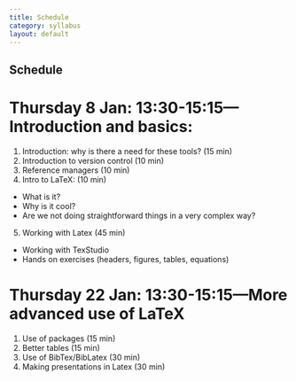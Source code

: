 ```yaml
---
title: Schedule
category: syllabus
layout: default
---
```


## Schedule

# Thursday 8 Jan: 13:30-15:15—Introduction and basics:

1.	Introduction: why is there a need for these tools? (15 min)
2.	Introduction to version control (10 min)
3.	Reference managers (10 min)
4.	Intro to LaTeX: (10 min)
  -	What is it? 
  -	Why is it cool?
  -	Are we not doing straightforward things in a very complex way?
5.	Working with Latex (45 min)
  -	Working with TexStudio
  -	Hands on exercises (headers, figures, tables, equations)

# Thursday 22 Jan: 13:30-15:15—More advanced use of LaTeX

1.	Use of packages (15 min)
2.	Better tables (15 min)
3.	Use of BibTex/BibLatex (30 min)
4.	Making presentations in Latex (30 min)
